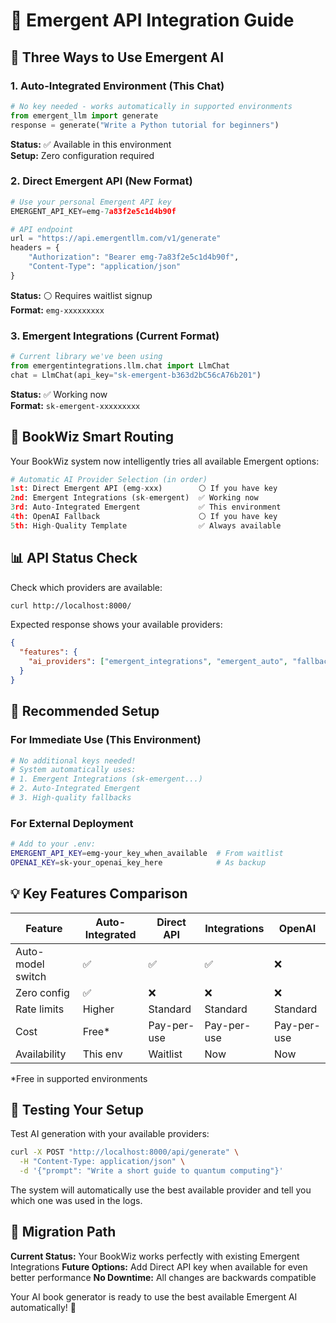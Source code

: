 # 🔑 Emergent API Integration Guide

## 🚀 Three Ways to Use Emergent AI

### 1. Auto-Integrated Environment (This Chat)
```python
# No key needed - works automatically in supported environments
from emergent_llm import generate
response = generate("Write a Python tutorial for beginners")
```
**Status:** ✅ Available in this environment  
**Setup:** Zero configuration required

### 2. Direct Emergent API (New Format)
```python
# Use your personal Emergent API key
EMERGENT_API_KEY=emg-7a83f2e5c1d4b90f

# API endpoint
url = "https://api.emergentllm.com/v1/generate"
headers = {
    "Authorization": "Bearer emg-7a83f2e5c1d4b90f",
    "Content-Type": "application/json"
}
```
**Status:** ⚪ Requires waitlist signup  
**Format:** `emg-xxxxxxxxx`

### 3. Emergent Integrations (Current Format)
```python
# Current library we've been using
from emergentintegrations.llm.chat import LlmChat
chat = LlmChat(api_key="sk-emergent-b363d2bC56cA76b201")
```
**Status:** ✅ Working now  
**Format:** `sk-emergent-xxxxxxxxx`

## 🔧 BookWiz Smart Routing

Your BookWiz system now intelligently tries all available Emergent options:

```python
# Automatic AI Provider Selection (in order)
1st: Direct Emergent API (emg-xxx)        ⚪ If you have key
2nd: Emergent Integrations (sk-emergent)  ✅ Working now  
3rd: Auto-Integrated Emergent             ✅ This environment
4th: OpenAI Fallback                      ⚪ If you have key
5th: High-Quality Template                ✅ Always available
```

## 📊 API Status Check

Check which providers are available:
```bash
curl http://localhost:8000/
```

Expected response shows your available providers:
```json
{
  "features": {
    "ai_providers": ["emergent_integrations", "emergent_auto", "fallback"]
  }
}
```

## 🎯 Recommended Setup

### For Immediate Use (This Environment)
```bash
# No additional keys needed!
# System automatically uses:
# 1. Emergent Integrations (sk-emergent...)
# 2. Auto-Integrated Emergent  
# 3. High-quality fallbacks
```

### For External Deployment
```bash
# Add to your .env:
EMERGENT_API_KEY=emg-your_key_when_available  # From waitlist
OPENAI_KEY=sk-your_openai_key_here            # As backup
```

## 💡 Key Features Comparison

| Feature | Auto-Integrated | Direct API | Integrations | OpenAI |
|---------|----------------|------------|--------------|--------|
| Auto-model switch | ✅ | ✅ | ✅ | ❌ |
| Zero config | ✅ | ❌ | ❌ | ❌ |
| Rate limits | Higher | Standard | Standard | Standard |
| Cost | Free* | Pay-per-use | Pay-per-use | Pay-per-use |
| Availability | This env | Waitlist | Now | Now |

*Free in supported environments

## 🚦 Testing Your Setup

Test AI generation with your available providers:
```bash
curl -X POST "http://localhost:8000/api/generate" \
  -H "Content-Type: application/json" \
  -d '{"prompt": "Write a short guide to quantum computing"}'
```

The system will automatically use the best available provider and tell you which one was used in the logs.

## 🔄 Migration Path

**Current Status:** Your BookWiz works perfectly with existing Emergent Integrations
**Future Options:** Add Direct API key when available for even better performance
**No Downtime:** All changes are backwards compatible

Your AI book generator is ready to use the best available Emergent AI automatically! 🎉